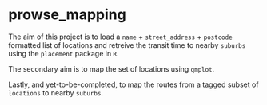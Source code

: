 # prowse_mapping
The aim of this project is to load a `name` + `street_address` + `postcode` formatted list of locations and retreive the transit time to nearby `suburbs` using the `placement` package in `R`. 

The secondary aim is to map the set of locations using `qmplot`. 

Lastly, and yet-to-be-completed, to map the routes from a tagged subset of `locations` to nearby `suburbs`.
